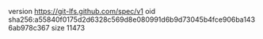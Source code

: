version https://git-lfs.github.com/spec/v1
oid sha256:a55840f0175d2d6328c569d8e080991d6b9d73045b4fce906ba1436ab978c367
size 11473
